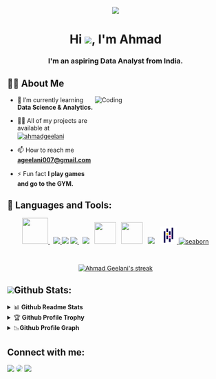 <p align="center"><a href="#"><img width="30%" height="auto" src="https://mechomotive.com/wp-content/uploads/2021/07/I6-1.gif"/></a>

<h1 align="center">Hi <img src="https://raw.githubusercontent.com/MartinHeinz/MartinHeinz/master/wave.gif" width="30px">, I'm Ahmad</h1>
<h3 align="center">I'm an aspiring Data Analyst from India.</h3>


## 🙋‍♂️ About Me

<img align="right" alt="Coding" width="300" height="175" src="https://camo.githubusercontent.com/30c5ffe56bf81306c9af85f60b1e71240939f0abf1b80541dfce8a9dd28cdde4/68747470733a2f2f696e646f616e616c79746963612e636f6d2f7374617469632f696d616765732f646174612d736369656e63652d322e676966">

- 🌱 I’m currently learning **Data Science & Analytics.**


- 👨‍💻 All of my projects are available at  &nbsp;  <a href="https://github.com/ahmadgeelani?tab=repositories"><img align="center" src="https://camo.githubusercontent.com/0cad3f969b0946abd0e5f16e9ed1ff78a2495a40c2bb5c6414aefd4be76505aa/68747470733a2f2f692e67697068792e636f6d2f6d656469612f4b7a4a6b7a6a676766474e355079366e6b542f3230302e77656270" alt="ahmadgeelani" height="30" width="40" style="max-width: 100%;"></a>


- 📫 How to reach me **ageelani007@gmail.com**


- ⚡ Fun fact **I play games and go to the GYM.**



## 🚀 Languages and Tools:

<p align="center">  
    <a style="padding-right:8px;" href="https://www.microsoft.com/en-in/sql-server/sql-server-downloads" target="_blank"> <img width="60" height="60" src="https://img.icons8.com/clouds/2x/search-database.png"/> </a>
    <a href="https://www.python.org" target="_blank"> <img src="https://img.icons8.com/color/48/000000/python.png"/> </a> 
    <a href="https://www.tableau.com/" target="_blank"> <img src="https://img.icons8.com/color/48/000000/tableau-software.png"/></a> 
    <a style="padding-right:8px;" href="https://www.microsoft.com/en-in/microsoft-365/excel" target="_blank"><img src="https://img.icons8.com/fluency/48/000000/microsoft-excel-2019.png"/> </a>
    <a style="padding-right:8px;" href="https://www.microsoft.com/en-us/microsoft-365/powerpoint" target="_blank"> <img src="https://img.icons8.com/color/48/000000/microsoft-powerpoint-2019--v1.png"/></a>
    <a style="padding-right:8px;" href="https://www.microsoft.com/en-us/microsoft-365/word" target="_blank"> <img width="50" height="50" src="https://img.icons8.com/cute-clipart/2x/microsoft-word-2019.png"/></a>
    <a style="padding-right:8px;" href="https://www.google.com/sheets/about/" target="_blank"> <img width="50" height="50" src="https://img.icons8.com/color/48/000000/google-sheets.png"/></a>
    <a style="padding-right:8px;" href="https://www.microsoft.com/en-in/sql-server/sql-server-downloads" target="_blank"> <img src="https://img.icons8.com/color/48/000000/microsoft-sql-server.png"/></a>
    <a href="https://pandas.pydata.org/" target="_blank" rel="noreferrer"> <img src="https://raw.githubusercontent.com/devicons/devicon/2ae2a900d2f041da66e950e4d48052658d850630/icons/pandas/pandas-original.svg" alt="pandas" width="40" height="40"/> </a> 
    <a href="https://seaborn.pydata.org/" target="_blank" rel="noreferrer"> <img src="https://seaborn.pydata.org/_images/logo-mark-lightbg.svg" alt="seaborn" width="40" height="40"/> </a>

</p>



<!-- [![React Badge](https://img.shields.io/badge/-React-61DBFB?style=for-the-badge&labelColor=black&logo=react&logoColor=61DBFB)](#)  [![Javascript Badge](https://img.shields.io/badge/-Javascript-F0DB4F?style=for-the-badge&labelColor=black&logo=javascript&logoColor=F0DB4F)](#) [![Typescript Badge](https://img.shields.io/badge/-Typescript-007acc?style=for-the-badge&labelColor=black&logo=typescript&logoColor=007acc)](#) [![Nodejs Badge](https://img.shields.io/badge/-Nodejs-3C873A?style=for-the-badge&labelColor=black&logo=node.js&logoColor=3C873A)](#) [![GraphQL Badge](https://img.shields.io/badge/-GraphQl-e535ab?style=for-the-badge&labelColor=black&logo=node.js&logoColor=e535ab)](#) -->
<br/>

<p align="center">
    <a href="https://github.com/ahmadgeelani/github-readme-streak-stats">
        <img title="🔥 Get streak stats for your profile at git.io/streak-stats" alt="Ahmad Geelani's streak" src="https://github-readme-streak-stats.herokuapp.com/?user=ahmadgeelani&theme=black-ice&hide_border=true&stroke=0000&background=060A0CD0"/>
    </a>
</p>

<!-- GITHUB STAT CODE -->

<h2 dir="auto"><img src="https://camo.githubusercontent.com/6324b8a2d7c4e78c6271e5bdb479001f501fe1108cdd4a0563d5b08758feb0c4/68747470733a2f2f6d656469612e67697068792e636f6d2f6d656469612f5a434e36463346416b7773794f47553252532f67697068792e676966" width="60" data-animated-image="" <strong>Github Stats:</strong></h2>

<!-- 1st DROP DOWN -->

<details>
  <summary><g-emoji class="g-emoji" alias="bar_chart" fallback-src="https://github.githubassets.com/images/icons/emoji/unicode/1f4ca.png">📊</g-emoji> <b>Github Readme Stats</b></summary>
 <br>
 <p align="center" dir="auto"><img width="430" align="center" src="https://github-readme-stats.vercel.app/api?username=ahmadgeelani&show_icons=true&count_private=true&theme=react&hide_border=true&bg_color=0D1117" alt="ahmadgeelani" ></p>
  
</details>

<!-- 2nd DROP DOWN -->

<details>
 <summary><g-emoji class="g-emoji" alias="trophy" fallback-src="https://github.githubassets.com/images/icons/emoji/unicode/1f3c6.png">🏆</g-emoji> <b>Github Profile Trophy</b></summary>
<br>
  <p align="center" dir="auto">
    <img src="https://github-profile-trophy.vercel.app/?username=ahmadgeelani&theme=alduin">
</details>

<!-- 3rd DROP DOWN -->

<details>
  <summary><g-emoji="g-emoji" alias= "graph">📉<b>Github Profile Graph</b></summary>
    <br>
    <a href="https://github.com/ahmadgeelani/github-readme-activity-graph"><img alt="Ahmad's Activity Graph" src="https://github-readme-activity-graph.cyclic.app//graph?username=ahmadgeelani&theme=rouge" /></a>
    </details>


## Connect with me:
<p align="left">

<a href = "https://www.linkedin.com/in/ahmadgeelani/"><img src="https://cliply.co/wp-content/uploads/2021/02/372102050_LINKEDIN_ICON_TRANSPARENT_1080.gif" height = "60px"/></a>
<a href = "https://twitter.com/ahmad_geelani"><img src="https://media.tenor.com/jDOgugYCEywAAAAM/twitter-logo.gif" height="50px" style = "border-radius:50% ; overflow:hidden" /></a>
<a href = "https://www.instagram.com/ahmad_geelani/"><img src="https://cliply.co/wp-content/uploads/2019/07/371907300_INSTAGRAM_ICON_TRANSPARENT_400.gif" height="60px"/></a>



